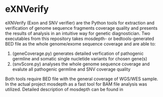 # eXNVerify

eXNVerify (Exon and SNV verifier) are the Python tools for extraction and verification of genome sequence fragments coverage quality and presents the results of analysis in an intuitive way for genetic diagnostician. Two executables from this repository takes mosdepth- or bedtools-generated BED file as the whole genome/exome sequence coverage and are able to:
1. (geneCoverage.py) generates detailed verfication of pathogenic germline and somatic single nucletide variants for chosen gene(s)
2. (snvScore.py) analyses the whole genome sequence coverage and evalute all pathogenic germline and SNV coverage quality

Both tools require BED file with the general coverage of WGS/WES sample. In the actual project mosdepth as a fast tool for BAM file analysis was utilized. Detailed description of mosdepth can be found in <link> 



